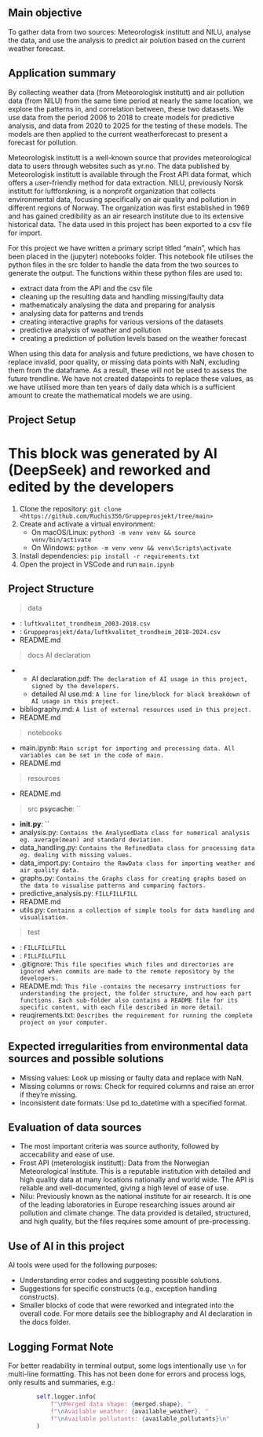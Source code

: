 ## Main objective
To gather data from two sources: Meteorologisk institutt and NILU, analyse the data, and use the analysis to predict air polution based on the current weather forecast. 

## Application summary
By collecting weather data (from Meteorologisk institutt) and air pollution data (from NILU) from the same time period at nearly the same location, we explore the patterns in, and correlation between, these two datasets. We use data from the period 2006 to 2018 to create models for predictive analysis, and data from 2020 to 2025 for the testing of these models. The models are then applied to the current weatherforecast to present a forecast for pollution. 

Meteorologisk institutt is a well-known source that provides meteorological data to users through websites such as yr.no. The data published by Meteorologisk institutt is available through the Frost API data format, which offers a user-friendly method for data extraction. NILU, previously Norsk institutt for luftforskning, is a nonprofit organization that collects environmental data, focusing specifically on air quality and pollution in different regions of Norway. The organization was first established in 1969 and has gained credibility as an air research institute due to its extensive historical data. The data used in this project has been exported to a csv file for import. 

For this project we have written a primary script titled “main”, which has been placed in the (jupyter) notebooks folder. This notebook file utilises the python files in the src folder to handle the data from the two sources to generate the output. The functions within these python files are used to: 
- extract data from the API and the csv file
- cleaning up the resulting data and handling missing/faulty data
- mathematicaly analysing the data and preparing for analysis
- analysing data for patterns and trends
- creating interactive graphs for various versions of the datasets
- predictive analysis of weather and pollution
- creating a prediction of pollution levels based on the weather forecast

When using this data for analysis and future predictions, we have chosen to replace invalid, poor quality, or missing data points with NaN, excluding them from the dataframe. As a result, these will not be used to assess the future trendline. We have not created datapoints to replace these values, as we have utilised more than ten years of daily data which is a sufficient amount to create the mathematical models we are using. 

## Project Setup  
   # This block was generated by AI (DeepSeek) and reworked and edited by the developers
1. Clone the repository: `git clone <https://github.com/Ruchis356/Gruppeprosjekt/tree/main>`
2. Create and activate a virtual environment:
   - On macOS/Linux: `python3 -m venv venv && source venv/bin/activate`
   - On Windows: `python -m venv venv && venv\Scripts\activate`
3. Install dependencies: `pip install -r requirements.txt`
4. Open the project in VSCode and run `main.ipynb`

## Project Structure
> data
   - : `luftkvalitet_trondheim_2003-2018.csv`
   - : `Gruppeprosjekt/data/luftkvalitet_trondheim_2018-2024.csv`
   - README.md
> docs
   > AI declaration
   -
      - AI declaration.pdf: `The declaration of AI usage in this project, signed by the developers.`
      - detailed AI use.md:  `A line for line/block for block breakdown of AI usage in this project.` 
   - bibliography.md: `A list of external resources used in this project.`
   - README.md
> notebooks
   - main.ipynb: `Main script for importing and processing data. All variables can be set in the code of main.`
   - README.md
> resources
   - README.md
> src
   > __psycache__: ``
   - __init.py__: ``
   - analysis.py: `Contains the AnalysedData class for numerical analysis eg. average(mean) and standard deviation.`
   - data_handling.py: `Contains the RefinedData class for processing data eg. dealing with missing values.`
   - data_import.py: `Contains the RawData class for importing weather and air quality data.`
   - graphs.py: `Contains the Graphs class for creating graphs based on the data to visualise patterns and comparing factors.`
   - predictive_analysis.py: `FILLFILLFILL`
   - README.md
   - utils.py: `Contains a collection of simple tools for data handling and visualisation.`
> test
   - : `FILLFILLFILL`
   - : `FILLFILLFILL`
- .gitignore: `This file specifies which files and directories are ignored when commits are made to the remote repository by the developers.`
- README.md: `This file -contains the necesarry instructions for understanding the project, the folder structure, and how each part functions. Each sub-folder also contains a README file for its specific content, with each file described in more detail.`
- reuqirements.txt: `Describes the requirement for running the complete project on your computer.`

## Expected irregularities from environmental data sources and possible solutions
- Missing values: Look up missing or faulty data and replace with NaN. 
- Missing columns or rows: Check for required columns and raise an error if they’re missing.
- Inconsistent date formats: Use pd.to_datetime with a specified format.

## Evaluation of data sources
- The most important criteria was source authority, followed by accecability and ease of use. 
- Frost API (meterologisk institutt): Data from the Norwegian Meteorological Institute. This is a reputable institution with detailed and high quality data at many locations nationally and world wide. The API is reliable and well-documented, giving a high level of ease of use.
- Nilu: Previously known as the national institute for air research. It is one of the leading laboratories in Europe researching issues around air pollution and climate change. The data provided is detailed, structured, and high quality, but the files requires some amount of pre-processing.

## Use of AI in this project
AI tools were used for the following purposes:
- Understanding error codes and suggesting possible solutions.
- Suggestions for specific constructs (e.g., exception handling constructs).
- Smaller blocks of code that were reworked and integrated into the overall code.
For more details see the bibliography and AI declaration in the docs folder.

## Logging Format Note  
For better readability in terminal output, some logs intentionally use `\n` for multi-line formatting.
This has not been done for errors and process logs, only results and summaries, e.g.:  
```python
        self.logger.info(
            f"\nMerged data shape: {merged.shape}, "
            f"\nAvailable weather: {available_weather}, "
            f"\nAvailable pollutants: {available_pollutants}\n"
        )